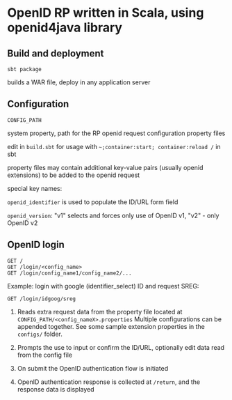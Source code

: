 OpenID RP written in Scala, using openid4java library
========================================================================

Build and deployment
------------------------------------------------------------------------

`sbt package`

builds a WAR file, deploy in any application server

Configuration
------------------------------------------------------------------------

    CONFIG_PATH

system property, path for the RP openid request configuration property files

edit in `build.sbt` for usage with `~;container:start; container:reload /` in sbt

property files may contain additional key-value pairs (usually openid extensions)
to be added to the openid request

special key names:

`openid_identifier` is used to populate the ID/URL form field

`openid_version`: "v1" selects and forces only use of OpenID v1, "v2" - only OpenID v2


OpenID login
------------------------------------------------------------------------
    GET /
    GET /login/<config_name>
    GET /login/config_name1/config_name2/...

Example: login with google (identifier_select) ID and request SREG:

    GET /login/idgoog/sreg

1) Reads extra request data from the property file located at `CONFIG_PATH/<config_nameX>.properties`
Multiple configurations can be appended together. See some sample extension properties in the `configs/` folder.

2) Prompts the use to input or confirm the ID/URL, optionally edit data read from the config file

3) On submit the OpenID authentication flow is initiated

4) OpenID authentication response is collected at `/return`, and the response data is displayed
